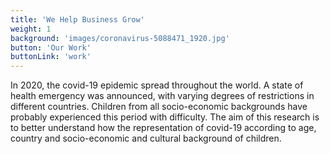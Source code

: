 ```yaml
---
title: 'We Help Business Grow'
weight: 1
background: 'images/coronavirus-5088471_1920.jpg'
button: 'Our Work'
buttonLink: 'work'
---
```


In 2020, the covid-19 epidemic spread throughout the world. A state of health emergency was announced, with varying degrees of restrictions in different countries. Children from all socio-economic backgrounds have probably experienced this period with difficulty. The aim of this research is to better understand how the representation of covid-19 according to age, country and socio-economic and cultural background of children. 

